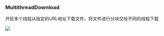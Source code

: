### MultithreadDownload

开启多个线程从指定的URL地址下载文件，将文件进行分块交给不同的线程下载<br>

<img src="http://img.blog.csdn.net/20170319153045342?watermark/2/text/aHR0cDovL2Jsb2cuY3Nkbi5uZXQvYWltZWltZWlUUw==/font/5a6L5L2T/fontsize/400/fill/I0JBQkFCMA==/dissolve/70/gravity/SouthEast">
